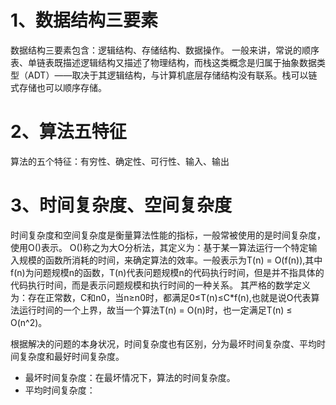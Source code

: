 # 1、数据结构三要素
  数据结构三要素包含：逻辑结构、存储结构、数据操作。
  一般来讲，常说的顺序表、单链表既描述逻辑结构又描述了物理结构，而栈这类概念是归属于抽象数据类型（ADT）——取决于其逻辑结构，与计算机底层存储结构没有联系。栈可以链式存储也可以顺序存储。
# 2、算法五特征
  算法的五个特征：有穷性、确定性、可行性、输入、输出
# 3、时间复杂度、空间复杂度
  时间复杂度和空间复杂度是衡量算法性能的指标，一般常被使用的是时间复杂度，使用O()表示。
  O()称之为大O分析法，其定义为：基于某一算法运行一个特定输入规模的函数所消耗的时间，来确定算法的效率。一般表示为T(n) = O(f(n)),其中f(n)为问题规模n的函数，T(n)代表问题规模n的代码执行时间，但是并不指具体的代码执行时间，而是表示问题规模和执行时间的一种关系。
  其严格的数学定义为：存在正常数，C和n0，当n≥n0时，都满足0≤T(n)≤C*f(n),也就是说O代表算法运行时间的一个上界，故当一个算法T(n) = O(n)时，也一定满足T(n) ≤ O(n^2)。
  
  根据解决的问题的本身状况，时间复杂度也有区别，分为最坏时间复杂度、平均时间复杂度和最好时间复杂度。
  * 最坏时间复杂度：在最坏情况下，算法的时间复杂度。
  * 平均时间复杂度：
